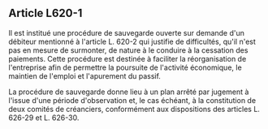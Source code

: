 Article L620-1
----
Il est institué une procédure de sauvegarde ouverte sur demande d'un débiteur
mentionné à l'article L. 620-2 qui justifie de difficultés, qu'il n'est pas en
mesure de surmonter, de nature à le conduire à la cessation des paiements. Cette
procédure est destinée à faciliter la réorganisation de l'entreprise afin de
permettre la poursuite de l'activité économique, le maintien de l'emploi et
l'apurement du passif.

La procédure de sauvegarde donne lieu à un plan arrêté par jugement à l'issue
d'une période d'observation et, le cas échéant, à la constitution de deux
comités de créanciers, conformément aux dispositions des articles L. 626-29 et
L. 626-30.
